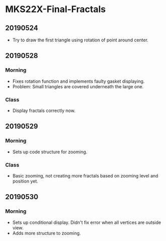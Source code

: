 # MKS22X-Final-Fractals

## 20190524
- Try to draw the first triangle using rotation of point around center.

## 20190528
### Morning
- Fixes rotation function and implements faulty gasket displaying.
- Problem: Small triangles are covered underneath the large one.

### Class
- Display fractals correctly now.

## 20190529
### Morning
- Sets up code structure for zooming.

### Class
- Basic zooming, not creating more fractals based on zooming level and position yet.

## 20190530
### Morning
- Sets up conditional display. Didn't fix error when all vertices are outside view.
- Adds more structure to zooming.
